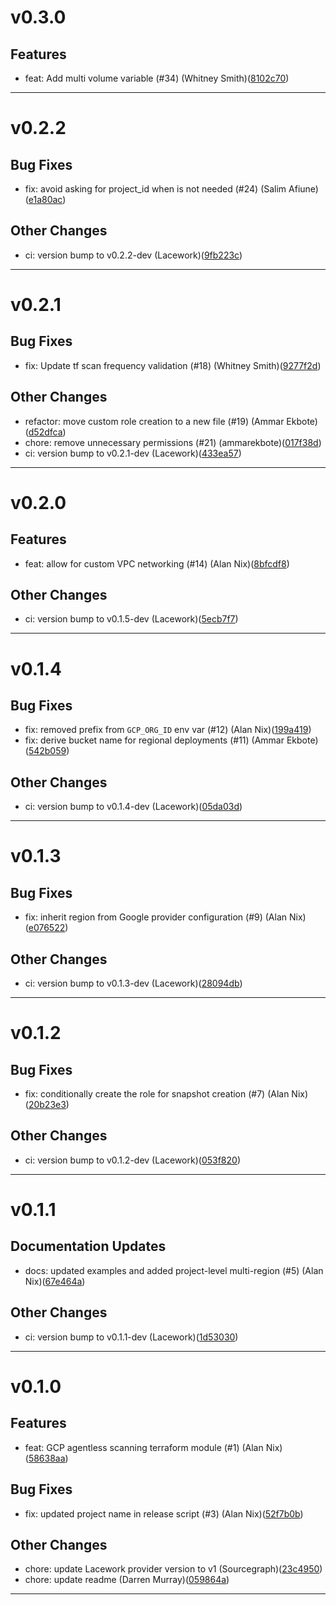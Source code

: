# v0.3.0

## Features
* feat: Add multi volume variable (#34) (Whitney Smith)([8102c70](https://github.com/lacework/terraform-gcp-agentless-scanning/commit/8102c7068b2c1942663188ee8b503d5097912168))
---
# v0.2.2

## Bug Fixes
* fix: avoid asking for project_id when is not needed (#24) (Salim Afiune)([e1a80ac](https://github.com/lacework/terraform-gcp-agentless-scanning/commit/e1a80ac227124da41017a0486052201962ce851a))
## Other Changes
* ci: version bump to v0.2.2-dev (Lacework)([9fb223c](https://github.com/lacework/terraform-gcp-agentless-scanning/commit/9fb223cf0260ff9176b5a53d5ce71c20c00ea887))
---
# v0.2.1

## Bug Fixes
* fix: Update tf scan frequency validation (#18) (Whitney Smith)([9277f2d](https://github.com/lacework/terraform-gcp-agentless-scanning/commit/9277f2d1cb28015083476c1e3274f43ffc5dfc02))
## Other Changes
* refactor: move custom role creation to a new file (#19) (Ammar Ekbote)([d52dfca](https://github.com/lacework/terraform-gcp-agentless-scanning/commit/d52dfca11b9064b5164448c4a4082e508071ac5f))
* chore: remove unnecessary permissions (#21) (ammarekbote)([017f38d](https://github.com/lacework/terraform-gcp-agentless-scanning/commit/017f38da476ad4969a47c576a3378c0268dfabc9))
* ci: version bump to v0.2.1-dev (Lacework)([433ea57](https://github.com/lacework/terraform-gcp-agentless-scanning/commit/433ea57ccef445d322f7df0d3ce6b8490de71608))
---
# v0.2.0

## Features
* feat: allow for custom VPC networking (#14) (Alan Nix)([8bfcdf8](https://github.com/lacework/terraform-gcp-agentless-scanning/commit/8bfcdf832ea633dfc6b3e2a4f83bab38cf23a17e))
## Other Changes
* ci: version bump to v0.1.5-dev (Lacework)([5ecb7f7](https://github.com/lacework/terraform-gcp-agentless-scanning/commit/5ecb7f7d34954ba711eba76d49b973e4a5de8ae5))
---
# v0.1.4

## Bug Fixes
* fix: removed prefix from `GCP_ORG_ID` env var (#12) (Alan Nix)([199a419](https://github.com/lacework/terraform-gcp-agentless-scanning/commit/199a419359c8920169c5477a7f82c688970024dd))
* fix: derive bucket name for regional deployments (#11) (Ammar Ekbote)([542b059](https://github.com/lacework/terraform-gcp-agentless-scanning/commit/542b0595575de333218e68cc38e7d2093c796ad8))
## Other Changes
* ci: version bump to v0.1.4-dev (Lacework)([05da03d](https://github.com/lacework/terraform-gcp-agentless-scanning/commit/05da03d9f9143479939e292a2a202c03ae0fb3e5))
---
# v0.1.3

## Bug Fixes
* fix: inherit region from Google provider configuration (#9) (Alan Nix)([e076522](https://github.com/lacework/terraform-gcp-agentless-scanning/commit/e0765222dd5eb6d4b4d74084bb286ac740a28790))
## Other Changes
* ci: version bump to v0.1.3-dev (Lacework)([28094db](https://github.com/lacework/terraform-gcp-agentless-scanning/commit/28094db5389e4c672717f1585c0e8cc89edffc9c))
---
# v0.1.2

## Bug Fixes
* fix: conditionally create the role for snapshot creation (#7) (Alan Nix)([20b23e3](https://github.com/lacework/terraform-gcp-agentless-scanning/commit/20b23e392d95ae946cb2df133d28b5b99c31b173))
## Other Changes
* ci: version bump to v0.1.2-dev (Lacework)([053f820](https://github.com/lacework/terraform-gcp-agentless-scanning/commit/053f82040a12127c30ef3f20ca74e85f0f107c87))
---
# v0.1.1

## Documentation Updates
* docs: updated examples and added project-level multi-region (#5) (Alan Nix)([67e464a](https://github.com/lacework/terraform-gcp-agentless-scanning/commit/67e464a251d734dd9b00348b21276d34a34c5f9e))
## Other Changes
* ci: version bump to v0.1.1-dev (Lacework)([1d53030](https://github.com/lacework/terraform-gcp-agentless-scanning/commit/1d530305b07941fa58462a2b65b001e8da99e596))
---
# v0.1.0

## Features
* feat: GCP agentless scanning terraform module (#1) (Alan Nix)([58638aa](https://github.com/lacework/terraform-gcp-agentless-scanning/commit/58638aa05e2e81d7ae1232f9d3be8e58f496fa94))
## Bug Fixes
* fix: updated project name in release script (#3) (Alan Nix)([52f7b0b](https://github.com/lacework/terraform-gcp-agentless-scanning/commit/52f7b0be8cb275038c0fd3b4350a55957f2185a8))
## Other Changes
* chore: update Lacework provider version to v1 (Sourcegraph)([23c4950](https://github.com/lacework/terraform-gcp-agentless-scanning/commit/23c4950d27b707cf6d5b19fe0e70f6bba441443a))
* chore: update readme (Darren Murray)([059864a](https://github.com/lacework/terraform-gcp-agentless-scanning/commit/059864a60f56a41f0899c73782a7f6b638794029))
---
